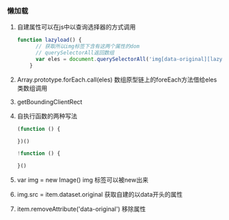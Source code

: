 ### 懒加载

1. 自建属性可以在js中以查询选择器的方式调用

   ```js
   function lazyload() {
         // 获取所以img标签下含有这两个属性的dom
         // querySelectorAll返回数组
         var eles = document.querySelectorAll('img[data-original][lazyload]')
       }
   ```

2.  Array.prototype.forEach.call(eles) 数组原型链上的foreEach方法借给eles类数组调用

3.  getBoundingClientRect

4. 自执行函数的两种写法

   ```js
   (function () {
   
   })()
   
   !function () {
   
   }()
   ```

5.   var img = new Image()     img 标签可以被new出来
6.   img.src = item.dataset.original    获取自建的以data开头的属性
7.   item.removeAttribute('data-original')  移除属性
